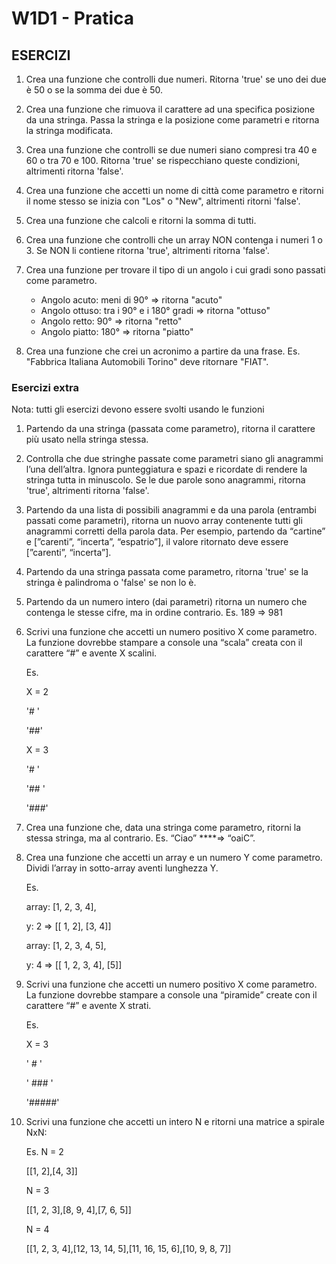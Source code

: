 # W1D1 - Pratica

## ESERCIZI

1. Crea una funzione che controlli due numeri. Ritorna 'true' se uno dei due è 50 o se la somma dei due è 50.

2. Crea una funzione che rimuova il carattere ad una specifica posizione da una stringa. Passa la stringa e la posizione come parametri e ritorna la stringa modificata.

3. Crea una funzione che controlli se due numeri siano compresi tra 40 e 60 o tra 70 e 100. Ritorna 'true' se rispecchiano queste condizioni, altrimenti ritorna 'false'.

4. Crea una funzione che accetti un nome di città come parametro e ritorni il nome stesso se inizia con "Los" o "New", altrimenti ritorni 'false'.

5. Crea una funzione che calcoli e ritorni la somma di tutti.

6. Crea una funzione che controlli che un array NON contenga i numeri 1 o 3. Se NON li contiene ritorna 'true', altrimenti ritorna 'false'.

7. Crea una funzione per trovare il tipo di un angolo i cui gradi sono passati come parametro.
   - Angolo acuto: meni di 90° => ritorna "acuto"
   - Angolo ottuso: tra i 90° e i 180° gradi => ritorna "ottuso"
   - Angolo retto: 90° => ritorna "retto"
   - Angolo piatto: 180° => ritorna "piatto"
  
8. Crea una funzione che crei un acronimo a partire da una frase. Es. "Fabbrica Italiana Automobili Torino" deve ritornare "FIAT".

### Esercizi extra

Nota: tutti gli esercizi devono essere svolti usando le funzioni

1. Partendo da una stringa (passata come parametro), ritorna il carattere più usato nella stringa stessa.

2. Controlla che due stringhe passate come parametri siano gli anagrammi l’una dell’altra. Ignora punteggiatura e spazi e ricordate di rendere la stringa tutta in minuscolo. Se le due parole sono anagrammi, ritorna 'true', altrimenti ritorna 'false'.

3. Partendo da una lista di possibili anagrammi e da una parola (entrambi passati come parametri), ritorna un nuovo array contenente tutti gli anagrammi corretti della parola data.
Per esempio, partendo da “cartine” e [”carenti”, “incerta”, “espatrio”], il valore ritornato deve essere [”carenti”, “incerta”].

4. Partendo da una stringa passata come parametro, ritorna 'true' se la stringa è palindroma o 'false' se non lo è.

5. Partendo da un numero intero (dai parametri) ritorna un numero che contenga le stesse cifre, ma in ordine contrario. Es. 189 ⇒ 981

6. Scrivi una funzione che accetti un numero positivo X come parametro. La funzione dovrebbe stampare a console una “scala” creata con il carattere “#” e avente X scalini.

    Es.

    X = 2

    '# '

    '##'

    X = 3

    '# '

    '## '

    '###'

7. Crea una funzione che, data una stringa come parametro, ritorni la stessa stringa, ma al contrario. Es. “Ciao” ****⇒ “oaiC”.

8. Crea una funzione che accetti un array e un numero Y come parametro. Dividi l’array in sotto-array aventi lunghezza Y.

    Es.

    array: [1, 2, 3, 4],

    y: 2 ⇒ [[ 1, 2], [3, 4]]

    array: [1, 2, 3, 4, 5],

    y: 4 ⇒ [[ 1, 2, 3, 4], [5]]

9. Scrivi una funzione che accetti un numero positivo X come parametro. La funzione dovrebbe stampare a console una “piramide” create con il carattere “#” e avente X strati.

    Es.

    X = 3

    ' # '

    ' ### '

    '#####'

10. Scrivi una funzione che accetti un intero N e ritorni una matrice a spirale NxN:

    Es. N = 2

    [[1, 2],[4, 3]]

    N = 3

    [[1, 2, 3],[8, 9, 4],[7, 6, 5]]

    N = 4

    [[1, 2, 3, 4],[12, 13, 14, 5],[11, 16, 15, 6],[10, 9, 8, 7]]
